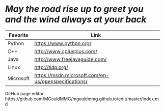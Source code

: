 

# _May the road rise up to greet you and the wind always at your back_



Favorite | Link
-------- | --------
Python   | https://www.python.org/
C++      | http://www.cplusplus.com/
Java     | http://www.freejavaguide.com/
Linux    | http://tldp.org/
Microsoft|https://msdn.microsoft.com/en-us/openspecifications/


<p>
GitHub page editor
https://github.com/MGouldMMG/mgouldmmg.github.io/edit/master/index.md
</p>

